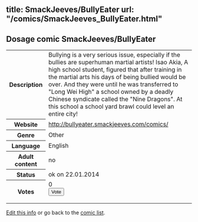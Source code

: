 title: SmackJeeves/BullyEater
url: "/comics/SmackJeeves_BullyEater.html"
---
Dosage comic SmackJeeves/BullyEater
-----------------------------------------

<p id="msg"></p>
<script type="text/javascript">
if (window.location.search === '?edit_info_mail=sent_ok') {
  var elem = document.getElementById("msg");
  elem.innerHTML = 'Edited information sucessfully sent for review, which is usually done daily. Thanks!';
  elem.className = 'ok';
}
</script>
<table class="comicinfo">
<tr>
<th>Description</th><td>Bullying is a very serious issue, especially if the bullies are superhuman martial artists! Isao Akia, A high school student, figured that after training in the martial arts his days of being bullied would be over. And they were until he was transferred to &quot;Long Wei High&quot; a school owned by a deadly Chinese syndicate called the &quot;Nine Dragons&quot;. At this school a school yard brawl could level an entire city!</td>
</tr>
<tr>
<th>Website</th><td><a href="http://bullyeater.smackjeeves.com/comics/">http://bullyeater.smackjeeves.com/comics/</a></td>
</tr>
<tr>
<th>Genre</th><td>Other</td>
</tr>
<tr>
<th>Language</th><td>English</td>
</tr>
<tr>
<th>Adult content</th><td>no</td>
</tr>
<tr>
<th>Status</th><td>ok on 22.01.2014</td>
</tr>
<tr>
<th>Votes</th><td>0
<form action="http://gaecounter.appspot.com/count/" method="POST">
<input name="name" type="hidden" value="SmackJeeves_BullyEater"/>
<input name="uid" type="hidden" id="voteuid" value=""/>
<input type="submit" value="Vote"/>
</form>
</td>
</tr>
</table>
<script type="text/javascript">
var ua = navigator.userAgent;
document.getElementById("voteuid").value = ua.replace(/[^a-zA-Z0-9\._:]/g , "_");;
</script>

[Edit this info](SmackJeeves_BullyEater_edit.html) or go back to the [comic list](../comic-index.html).
